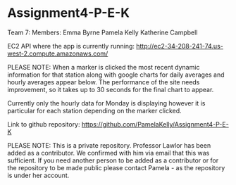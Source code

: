 # Assignment4-P-E-K

Team 7:
Members: 
Emma Byrne
Pamela Kelly
Katherine Campbell


EC2 API where the app is currently running: http://ec2-34-208-241-74.us-west-2.compute.amazonaws.com/

PLEASE NOTE: When a marker is clicked the most recent dynamic information for that station 
along with google charts for daily averages and hourly averages appear below. The performance of the site needs improvement, so it takes up to 30 seconds for the final chart to appear. 

Currently only the hourly data for Monday is displaying however it is particular for each station depending on the marker clicked. 

Link to github repository: https://github.com/PamelaKelly/Assignment4-P-E-K

PLEASE NOTE: This is a private repository. Professor Lawlor has been added as a contributor. We confirmed with him via email that this was sufficient. If you need another person to be added as a contributor or for the repository to be made public please contact Pamela - as the repository is under her account. 

